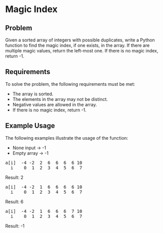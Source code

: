 # Magic Index

## Problem

Given a sorted array of integers with possible duplicates, write a Python function to find the magic index, if one exists, in the array. If there are multiple magic values, return the left-most one. If there is no magic index, return -1.

## Requirements

To solve the problem, the following requirements must be met:

- The array is sorted.
- The elements in the array may not be distinct.
- Negative values are allowed in the array.
- If there is no magic index, return -1.

## Example Usage

The following examples illustrate the usage of the function:

- None input -> -1
- Empty array -> -1

<pre>
a[i]  -4 -2  2  6  6  6  6 10
  i    0  1  2  3  4  5  6  7
</pre>

Result: 2

<pre>
a[i]  -4 -2  1  6  6  6  6 10
  i    0  1  2  3  4  5  6  7
</pre>

Result: 6

<pre>
a[i]  -4 -2  1  6  6  6  7 10
  i    0  1  2  3  4  5  6  7
</pre>

Result: -1
